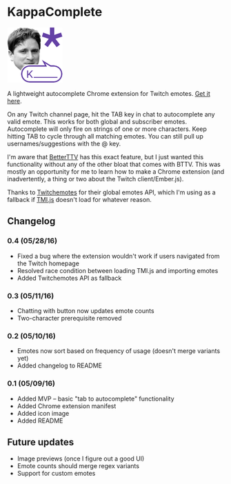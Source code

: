 # KappaComplete

![KappaComplete](icon128.png)

A lightweight autocomplete Chrome extension for Twitch emotes. [Get it here](https://chrome.google.com/webstore/detail/gldlaombdcbakndhnaahbhcaikdjkbek).

On any Twitch channel page, hit the TAB key in chat to autocomplete any valid emote. This works for both global and subscriber emotes. Autocomplete will only fire on strings of one or more characters. Keep hitting TAB to cycle through all matching emotes. You can still pull up usernames/suggestions with the @ key.

I'm aware that [BetterTTV](https://nightdev.com/betterttv) has this exact feature, but I just wanted this functionality without any of the other bloat that comes with BTTV. This was mostly an opportunity for me to learn how to make a Chrome extension (and inadvertently, a thing or two about the Twitch client/Ember.js).

Thanks to [Twitchemotes](https://twitchemotes.com) for their global emotes API, which I'm using as a fallback if [TMI.js](https://www.tmijs.org) doesn't load for whatever reason.

## Changelog

### 0.4 (05/28/16)
* Fixed a bug where the extension wouldn't work if users navigated from the Twitch homepage
* Resolved race condition between loading TMI.js and importing emotes
* Added Twitchemotes API as fallback

### 0.3 (05/11/16)
* Chatting with button now updates emote counts
* Two-character prerequisite removed

### 0.2 (05/10/16)
* Emotes now sort based on frequency of usage (doesn't merge variants yet)
* Added changelog to README

### 0.1 (05/09/16)
* Added MVP – basic "tab to autocomplete" functionality
* Added Chrome extension manifest
* Added icon image
* Added README

## Future updates
* Image previews (once I figure out a good UI)
* Emote counts should merge regex variants
* Support for custom emotes